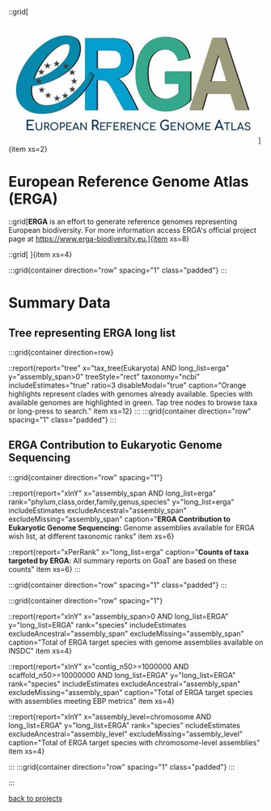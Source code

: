 
::grid[![GoaT](/static/images/ERGA_logo_rect.jpg)]{item xs=2}

# European Reference Genome Atlas (ERGA)


::grid[**ERGA** is an effort to generate reference genomes representing European biodiversity. For more information access ERGA's official project page at https://www.erga-biodiversity.eu.]{item xs=8}

::grid[ ]{item xs=4}


:::grid{container direction="row" spacing="1" class="padded"}
:::

# Summary Data

## Tree representing ERGA long list

:::grid{container direction=row}

::report{report="tree" x="tax_tree(Eukaryota) AND long_list=erga" y="assembly_span>0" treeStyle="rect" taxonomy="ncbi" includeEstimates="true" ratio=3 disableModal="true" caption="Orange highlights represent clades with genomes already available. Species with available genomes are highlighted in green. Tap tree nodes to browse taxa or long-press to search." item xs=12}
:::
:::grid{container direction="row" spacing="1" class="padded"}
:::

## ERGA Contribution to Eukaryotic Genome Sequencing
:::grid{container direction="row" spacing="1"}

::report{report="xInY" x="assembly_span AND long_list=erga" rank="phylum,class,order,family,genus,species" y="long_list=erga" includeEstimates excludeAncestral="assembly_span" excludeMissing="assembly_span" caption="**ERGA Contribution to Eukaryotic Genome Sequencing:** Genome assemblies available for ERGA wish list, at different taxonomic ranks" item xs=6}

::report{report="xPerRank" x="long_list=erga" caption="**Counts of taxa targeted by ERGA**: All summary reports on GoaT are based on these counts" item xs=6}
:::


:::grid{container direction="row" spacing="1" class="padded"}
:::

:::grid{container direction="row" spacing="1"}

::report{report="xInY" x="assembly_span>0 AND long_list=ERGA" y="long_list=ERGA" rank="species" includeEstimates excludeAncestral="assembly_span" excludeMissing="assembly_span" caption="Total of ERGA target species with genome assemblies available on INSDC" item xs=4}

::report{report="xInY" x="contig_n50>=1000000 AND scaffold_n50>=10000000 AND long_list=ERGA" y="long_list=ERGA" rank="species" includeEstimates excludeAncestral="assembly_span" excludeMissing="assembly_span" caption="Total of ERGA target species with assemblies meeting EBP metrics" item xs=4}

::report{report="xInY" x="assembly_level=chromosome AND long_list=ERGA" y="long_list=ERGA" rank="species" ncludeEstimates excludeAncestral="assembly_level" excludeMissing="assembly_level" caption="Total of ERGA target species with chromosome-level assemblies" item xs=4}

:::
:::grid{container direction="row" spacing="1" class="padded"}
:::


:::


[back to projects](/projects)
